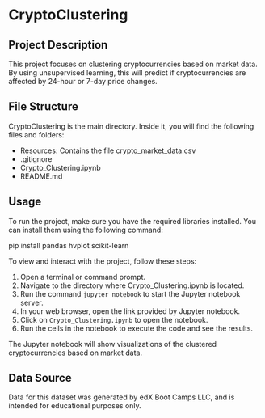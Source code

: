 # CryptoClustering

## Project Description
This project focuses on clustering cryptocurrencies based on market data. By using unsupervised learning, this will predict if cryptocurrencies are affected by 24-hour or 7-day price changes.

## File Structure
CryptoClustering is the main directory. Inside it, you will find the following files and folders:
- Resources: Contains the file crypto_market_data.csv
- .gitignore
- Crypto_Clustering.ipynb
- README.md

## Usage
To run the project, make sure you have the required libraries installed. You can install them using the following command:

pip install pandas hvplot scikit-learn

To view and interact with the project, follow these steps:
1. Open a terminal or command prompt.
2. Navigate to the directory where Crypto_Clustering.ipynb is located.
3. Run the command `jupyter notebook` to start the Jupyter notebook server.
4. In your web browser, open the link provided by Jupyter notebook.
5. Click on `Crypto_Clustering.ipynb` to open the notebook.
6. Run the cells in the notebook to execute the code and see the results.

The Jupyter notebook will show visualizations of the clustered cryptocurrencies based on market data.

## Data Source
Data for this dataset was generated by edX Boot Camps LLC, and is intended for educational purposes only.



